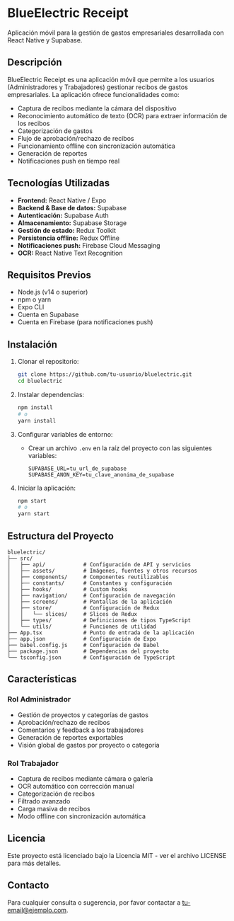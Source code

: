 # BlueElectric Receipt

Aplicación móvil para la gestión de gastos empresariales desarrollada con React Native y Supabase.

## Descripción

BlueElectric Receipt es una aplicación móvil que permite a los usuarios (Administradores y Trabajadores) gestionar recibos de gastos empresariales. La aplicación ofrece funcionalidades como:

- Captura de recibos mediante la cámara del dispositivo
- Reconocimiento automático de texto (OCR) para extraer información de los recibos
- Categorización de gastos
- Flujo de aprobación/rechazo de recibos
- Funcionamiento offline con sincronización automática
- Generación de reportes
- Notificaciones push en tiempo real

## Tecnologías Utilizadas

- **Frontend:** React Native / Expo
- **Backend & Base de datos:** Supabase
- **Autenticación:** Supabase Auth
- **Almacenamiento:** Supabase Storage
- **Gestión de estado:** Redux Toolkit
- **Persistencia offline:** Redux Offline
- **Notificaciones push:** Firebase Cloud Messaging
- **OCR:** React Native Text Recognition

## Requisitos Previos

- Node.js (v14 o superior)
- npm o yarn
- Expo CLI
- Cuenta en Supabase
- Cuenta en Firebase (para notificaciones push)

## Instalación

1. Clonar el repositorio:
   ```bash
   git clone https://github.com/tu-usuario/bluelectric.git
   cd bluelectric
   ```

2. Instalar dependencias:
   ```bash
   npm install
   # o
   yarn install
   ```

3. Configurar variables de entorno:
   - Crear un archivo `.env` en la raíz del proyecto con las siguientes variables:
     ```
     SUPABASE_URL=tu_url_de_supabase
     SUPABASE_ANON_KEY=tu_clave_anonima_de_supabase
     ```

4. Iniciar la aplicación:
   ```bash
   npm start
   # o
   yarn start
   ```

## Estructura del Proyecto

```
bluelectric/
├── src/
│   ├── api/            # Configuración de API y servicios
│   ├── assets/         # Imágenes, fuentes y otros recursos
│   ├── components/     # Componentes reutilizables
│   ├── constants/      # Constantes y configuración
│   ├── hooks/          # Custom hooks
│   ├── navigation/     # Configuración de navegación
│   ├── screens/        # Pantallas de la aplicación
│   ├── store/          # Configuración de Redux
│   │   └── slices/     # Slices de Redux
│   ├── types/          # Definiciones de tipos TypeScript
│   └── utils/          # Funciones de utilidad
├── App.tsx             # Punto de entrada de la aplicación
├── app.json            # Configuración de Expo
├── babel.config.js     # Configuración de Babel
├── package.json        # Dependencias del proyecto
└── tsconfig.json       # Configuración de TypeScript
```

## Características

### Rol Administrador
- Gestión de proyectos y categorías de gastos
- Aprobación/rechazo de recibos
- Comentarios y feedback a los trabajadores
- Generación de reportes exportables
- Visión global de gastos por proyecto o categoría

### Rol Trabajador
- Captura de recibos mediante cámara o galería
- OCR automático con corrección manual
- Categorización de recibos
- Filtrado avanzado
- Carga masiva de recibos
- Modo offline con sincronización automática

## Licencia

Este proyecto está licenciado bajo la Licencia MIT - ver el archivo LICENSE para más detalles.

## Contacto

Para cualquier consulta o sugerencia, por favor contactar a [tu-email@ejemplo.com](mailto:tu-email@ejemplo.com). 